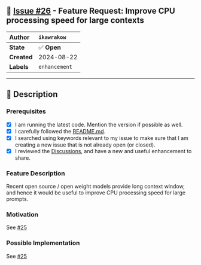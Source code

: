 ## 📌 [Issue #26](https://github.com/ikawrakow/ik_llama.cpp/issues/26) - Feature Request: Improve CPU processing speed for large contexts

| **Author** | `ikawrakow` |
| :--- | :--- |
| **State** | ✅ **Open** |
| **Created** | 2024-08-22 |
| **Labels** | `enhancement` |

---

## 📄 Description

### Prerequisites

- [X] I am running the latest code. Mention the version if possible as well.
- [X] I carefully followed the [README.md](https://github.com/ggerganov/llama.cpp/blob/master/README.md).
- [X] I searched using keywords relevant to my issue to make sure that I am creating a new issue that is not already open (or closed).
- [X] I reviewed the [Discussions](https://github.com/ggerganov/llama.cpp/discussions), and have a new and useful enhancement to share.

### Feature Description

Recent open source / open weight models provide long context window, and hence it would be useful to improve CPU processing speed for large prompts. 

### Motivation

See [#25](https://github.com/ikawrakow/ik_llama.cpp/issues/25) 

### Possible Implementation

See [#25](https://github.com/ikawrakow/ik_llama.cpp/issues/25)
